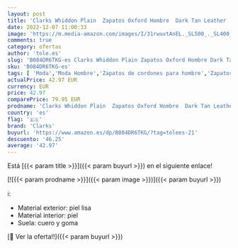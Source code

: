 ```yaml
---
layout: post
title: 'Clarks Whiddon Plain  Zapatos Oxford Hombre  Dark Tan Leather  41 EU'
date: 2022-12-07 11:00:33
image: 'https://m.media-amazon.com/images/I/31rwuvtAnEL._SL500_._SL400_.jpg'
comments: true
category: ofertas
author: 'tole.es'
slug: 'B084DR6TKG-es Clarks Whiddon Plain Zapatos Oxford Hombre Dark Tan...'
sku: 'B084DR6TKG-es'
tags: [ 'Moda','Moda Hombre','Zapatos de cordones para hombre','Zapatos para hombre','clarks','zapatos','🇪🇸', ]
actualPrice: 42.97 EUR
currency: EUR
price: 42.97
comparePrice: 79.95 EUR
prodname: 'Clarks Whiddon Plain  Zapatos Oxford Hombre  Dark Tan Leather  41 EU'
country: 'es'
flag: '🇪🇸'
brand: 'Clarks'
buyurl: 'https://www.amazon.es/dp/B084DR6TKG/?tag=tolees-21'
descuento: '46.25'
average: '42.97'
---
```


Está [{{< param title >}}]({{< param buyurl >}}) en el siguiente enlace!

[![{{< param prodname >}}]({{< param image >}})]({{< param buyurl >}})

ℹ️:

- Material exterior: piel lisa
- Material interior: piel
- Suela: cuero y goma

[🛒 Ver la oferta!!]({{< param buyurl >}})

